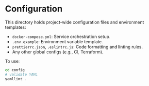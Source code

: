 # Configuration

This directory holds project-wide configuration files and environment templates:

- `docker-compose.yml`: Service orchestration setup.
- `.env.example`: Environment variable template.
- `prettierrc.json`, `.eslintrc.js`: Code formatting and linting rules.
- Any other global configs (e.g., CI, Terraform).

To use:
```bash
cd config
# validate YAML
yamllint .
```
